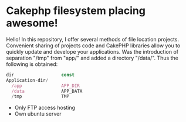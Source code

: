 # Cakephp filesystem placing awesome!

Hello! 
In this repository, I offer several methods of file location projects.
Convenient sharing of projects code and CakePHP libraries allow you to quickly update and develope your applications.
Was the introduction of separation "/tmp" from "app/" and added a directory "/data/".
Thus the following is obtained:
```javascript
dir                  const
Application-dir/
  /app               APP_DIR
  /data              APP_DATA
  /tmp               TMP
```
* Only FTP access hosting
* Own ubuntu server
